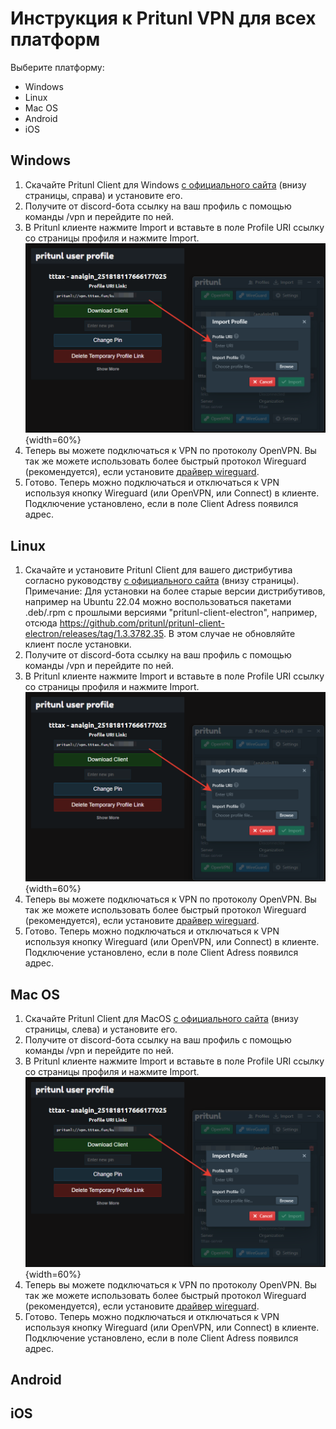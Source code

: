 # Инструкция к Pritunl VPN для всех платформ
Выберите платформу:
- Windows
- Linux
- Mac OS
- Android
- iOS

## Windows
1. Скачайте Pritunl Client для Windows [с официального сайта](https://client.pritunl.com/) (внизу страницы, справа) и установите его.
2. Получите от discord-бота ссылку на ваш профиль с помощью команды /vpn и перейдите по ней.
3. В Pritunl клиенте нажмите Import и вставьте в поле Profile URI ссылку со страницы профиля и нажмите Import. ![image](uploads/82844ec692a61ee05db9478dd547b611/image.png){width=60%}
4. Теперь вы можете подключаться к VPN по протоколу OpenVPN. Вы так же можете использовать более быстрый протокол Wireguard (рекомендуется), если установите [драйвер wireguard](https://www.wireguard.com/install/).
5. Готово. Теперь можно подключаться и отключаться к VPN используя кнопку Wireguard (или OpenVPN, или Connect) в клиенте. Подключение установлено, если в поле Client Adress появился адрес.
## Linux
1. Скачайте и установите Pritunl Client для вашего дистрибутива согласно руководству [с официального сайта](https://client.pritunl.com/) (внизу страницы).
Примечание: Для установки на более старые версии дистрибутивов, например на Ubuntu 22.04 можно воспользоваться пакетами .deb/.rpm с прошлыми версиями "pritunl-client-electron", например, отсюда https://github.com/pritunl/pritunl-client-electron/releases/tag/1.3.3782.35. В этом случае не обновляйте клиент после установки.
2. Получите от discord-бота ссылку на ваш профиль с помощью команды /vpn и перейдите по ней.
3. В Pritunl клиенте нажмите Import и вставьте в поле Profile URI ссылку со страницы профиля и нажмите Import. ![image](uploads/82844ec692a61ee05db9478dd547b611/image.png){width=60%} 
4. Теперь вы можете подключаться к VPN по протоколу OpenVPN. Вы так же можете использовать более быстрый протокол Wireguard (рекомендуется), если установите [драйвер wireguard](https://www.wireguard.com/install/).
5. Готово. Теперь можно подключаться и отключаться к VPN используя кнопку Wireguard (или OpenVPN, или Connect) в клиенте. Подключение установлено, если в поле Client Adress появился адрес.
## Mac OS
1. Скачайте Pritunl Client для MacOS [с официального сайта](https://client.pritunl.com/) (внизу страницы, слева) и установите его.
2. Получите от discord-бота ссылку на ваш профиль с помощью команды /vpn и перейдите по ней.
3. В Pritunl клиенте нажмите Import и вставьте в поле Profile URI ссылку со страницы профиля и нажмите Import. ![image](uploads/82844ec692a61ee05db9478dd547b611/image.png){width=60%}
4. Теперь вы можете подключаться к VPN по протоколу OpenVPN. Вы так же можете использовать более быстрый протокол Wireguard (рекомендуется), если установите [драйвер wireguard](https://www.wireguard.com/install/).
5. Готово. Теперь можно подключаться и отключаться к VPN используя кнопку Wireguard (или OpenVPN, или Connect) в клиенте. Подключение установлено, если в поле Client Adress появился адрес.
## Android
## iOS